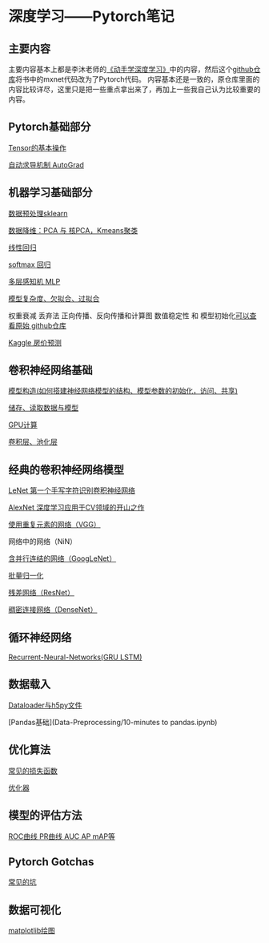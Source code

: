 # 深度学习——Pytorch笔记

## 主要内容
主要内容基本上都是李沐老师的[《动手学深度学习》](https://zh.d2l.ai/)中的内容，然后这个[github仓库](https://github.com/ShusenTang/Dive-into-DL-PyTorch)将书中的mxnet代码改为了Pytorch代码。
内容基本还是一致的，原仓库里面的内容比较详尽，这里只是把一些重点拿出来了，再加上一些我自己认为比较重要的内容。

## Pytorch基础部分

[Tensor的基本操作](Pytorch-basic/2_2_Tensor.ipynb)

[自动求导机制 AutoGrad](Pytorch-basic/2_3_AutoGrad.ipynb)


## 机器学习基础部分

[数据预处理sklearn](Machine-Learning-basic/Data-preprocessing.ipynb)

[数据降维：PCA 与 核PCA，Kmeans聚类](Machine-Learning-basic/KPCA+PCA+K-means)

[线性回归](Machine-Learning-basic/3_1_Linear-regression.ipynb)

[softmax 回归](Machine-Learning-basic/3_6_7_Softmax.ipynb)

[多层感知机 MLP](Machine-Learning-basic/3_9_10_MLP.ipynb)

[模型复杂度、欠拟合、过拟合](Machine-Learning-basic/3_11_overfitting.ipynb)

权重衰减 丢弃法 正向传播、反向传播和计算图 数值稳定性 和 模型初始化[可以查看原始 github仓库](https://github.com/ShusenTang/Dive-into-DL-PyTorch)

[Kaggle 房价预测](Machine-Learning-basic/3_16_Kaggle-house-prices.ipynb)

## 卷积神经网络基础

[模型构造(如何搭建神经网络模型的结构、模型参数的初始化，访问、共享)](Convolutional-Neural-Networks/4_1_4_Creat_Modules.ipynb)

[储存、读取数据与模型](Convolutional-Neural-Networks/4_5_Save_Load.ipynb)

[GPU计算](Convolutional-Neural-Networks/4_6_Pytorch_GPU.ipynb)

[卷积层、池化层](Convolutional-Neural-Networks/Convolutional_Neural_Network.ipynb)

## 经典的卷积神经网络模型

[LeNet 第一个手写字符识别卷积神经网络](Classical-CNN-Architecture/LeNet.ipynb)

[AlexNet 深度学习应用于CV领域的开山之作](Classical-CNN-Architecture/AlexNet.ipynb)

[使用重复元素的网络（VGG）](Classical-CNN-Architecture/VGG.ipynb)

网络中的网络（NiN）

[含并行连结的网络（GoogLeNet）](Classical-CNN-Architecture/GoogleLeNet-Inception.ipynb)

[批量归一化](Classical-CNN-Architecture/batch_normalization.ipynb)

[残差网络（ResNet）](Classical-CNN-Architecture/ResNet.ipynb)

[稠密连接网络（DenseNet）](Classical-CNN-Architecture/DenseNet.ipynb)

## 循环神经网络

[Recurrent-Neural-Networks(GRU LSTM)](Recurrent-Neural-Networks/RNN.ipynb)

## 数据载入

[Dataloader与h5py文件](Pytorch-basic/DataLoader.ipynb)

[Pandas基础](Data-Preprocessing/10-minutes to pandas.ipynb)


## 优化算法

[常见的损失函数](Optimization/Loss_Function.ipynb)

[优化器](Optimization/Optimizer.ipynb)


## 模型的评估方法

[ROC曲线 PR曲线 AUC AP mAP等](Interviews/ROC&PR&AUC&AP&mAP.ipynb)


## Pytorch Gotchas

[常见的坑](Pytorch_Gotchas.ipynb)

## 数据可视化

[matplotlib绘图](Visualization/matlib_plot.ipynb)